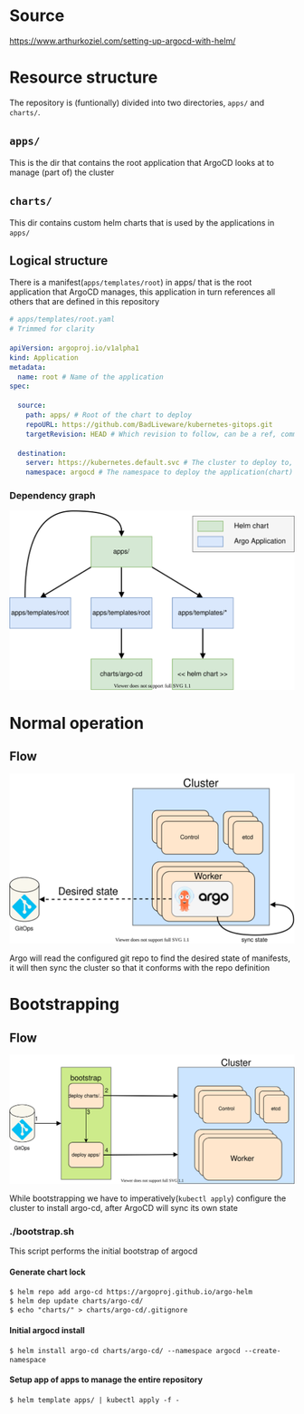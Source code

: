 # Source 
https://www.arthurkoziel.com/setting-up-argocd-with-helm/

# Resource structure
The repository is (funtionally) divided into two directories, `apps/` and `charts/`.

## `apps/`
This is the dir that contains the root application that ArgoCD looks at to manage (part of) the cluster
## `charts/`
This dir contains custom helm charts that is used by the applications in `apps/`

## Logical structure
There is a manifest(`apps/templates/root`) in apps/ that is the root application that ArgoCD manages, this application in turn references all others that are defined in this repository
```yaml
# apps/templates/root.yaml
# Trimmed for clarity

apiVersion: argoproj.io/v1alpha1
kind: Application
metadata:
  name: root # Name of the application
spec:

  source:
    path: apps/ # Root of the chart to deploy
    repoURL: https://github.com/BadLiveware/kubernetes-gitops.git
    targetRevision: HEAD # Which revision to follow, can be a ref, commit, tag or branch

  destination:
    server: https://kubernetes.default.svc # The cluster to deploy to, this can be the cluster in which argo runs or an external
    namespace: argocd # The namespace to deploy the application(chart) to
```

### Dependency graph

![directory structure](https://raw.githubusercontent.com/BadLiveware/kubernetes-gitops/master/docs/assets/repo_structure.svg "Repo structure")

# Normal operation
## Flow
![normal workflow](https://raw.githubusercontent.com/BadLiveware/kubernetes-gitops/master/docs/assets/normal_operation.svg "Normal operation")

Argo will read the configured git repo to find the desired state of manifests, it will then sync the cluster so that it conforms with the repo definition

# Bootstrapping
## Flow
![bootstrapping workflow](https://raw.githubusercontent.com/BadLiveware/kubernetes-gitops/master/docs/assets/bootstrapping.svg "Bootstrapping")

While bootstrapping we have to imperatively(`kubectl apply`) configure the cluster to install argo-cd, after ArgoCD will sync its own state

### ./bootstrap.sh
This script performs the initial bootstrap of argocd

#### Generate chart lock
```console
$ helm repo add argo-cd https://argoproj.github.io/argo-helm
$ helm dep update charts/argo-cd/
$ echo "charts/" > charts/argo-cd/.gitignore
```

#### Initial argocd install
```console
$ helm install argo-cd charts/argo-cd/ --namespace argocd --create-namespace
```

#### Setup app of apps to manage the entire repository
```console
$ helm template apps/ | kubectl apply -f -
```

